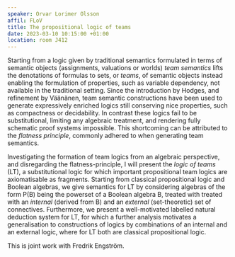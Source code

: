```yaml
---
speaker: Orvar Lorimer Olsson
affil: FLoV
title: The propositional logic of teams
date: 2023-03-10 10:15:00 +01:00
location: room J412
---
```

Starting from a logic given by traditional semantics formulated in terms of semantic objects (assignments, valuations or worlds) *team semantics* lifts the denotations of formulas to sets, or *teams*, of semantic objects instead enabling the formulation of properties, such as variable dependency, not available in the traditional setting.
Since the introduction by Hodges, and refinement by Väänänen, team semantic constructions have been used to generate expressively enriched logics still conserving nice properties, such as compactness or decidability.
In contrast these logics fail to be substitutional, limiting any algebraic treatment, and rendering fully schematic proof systems impossible.
This shortcoming can be attributed to the *flatness principle*, commonly adhered to when generating team semantics.

Investigating the formation of team logics from an algebraic perspective, and disregarding the flatness-principle, I will present the *logic of teams* (LT), a substitutional logic for which important propositional team logics are axiomatisable as fragments.
Starting from classical propositional logic and Boolean algebras, we give semantics for LT by considering algebras of the form P(B) being the powerset of a Boolean algebra B, treated with treated with an *internal* (derived from B) and an *external* (set-theoretic) set of connectives.
Furthermore, we present a well-motivated labelled natural deduction system for LT, for which a further analysis motivates a generalisation to constructions of logics by  combinations of an internal and an external logic, where for LT both are classical propositional logic.

This is joint work with Fredrik Engström.
